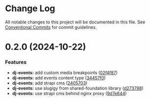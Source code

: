 # Change Log

All notable changes to this project will be documented in this file.
See [Conventional Commits](https://conventionalcommits.org) for commit guidelines.

# 0.2.0 (2024-10-22)

### Features

-   **dj-events:** add custom media breakpoints ([02f4f87](https://github.com/paulAlexSerban/wbk--mern-playground/commit/02f4f8756ef03f171131e7498d2c3386be74594d))
-   **dj-events:** add events content type ([34457f0](https://github.com/paulAlexSerban/wbk--mern-playground/commit/34457f01f6826b676cb34de6a633ad93c9f4f05a))
-   **dj-events:** add strapi cms ([2405703](https://github.com/paulAlexSerban/wbk--mern-playground/commit/2405703de1f9afefe154725e06f75fc4a2bc8d7b))
-   **dj-events:** use slugigy from shared-foundation library ([d273798](https://github.com/paulAlexSerban/wbk--mern-playground/commit/d273798cca532f29ee8631650964bc294a6f45a0))
-   **dj-events:** use strapi cms behind nginx proxy ([9d7e644](https://github.com/paulAlexSerban/wbk--mern-playground/commit/9d7e644575050b838825bf06fe2a299f1dbffdc1))
